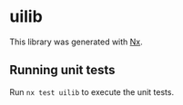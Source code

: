 # uilib

This library was generated with [Nx](https://nx.dev).

## Running unit tests

Run `nx test uilib` to execute the unit tests.
